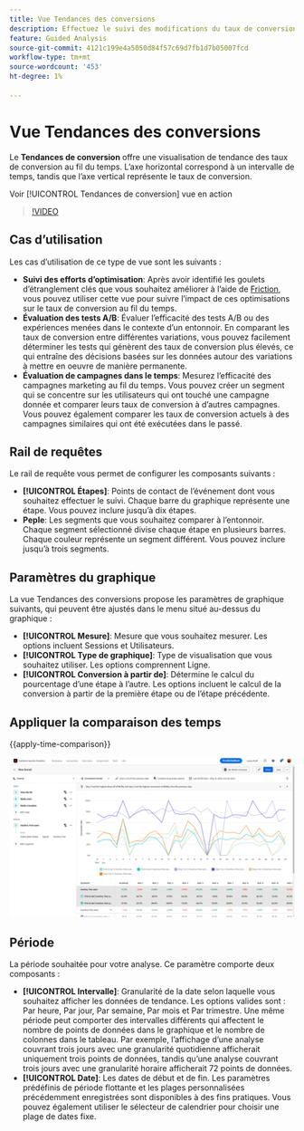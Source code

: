 ```yaml
---
title: Vue Tendances des conversions
description: Effectuez le suivi des modifications du taux de conversion au fil du temps.
feature: Guided Analysis
source-git-commit: 4121c199e4a5050d84f57c69d7fb1d7b05007fcd
workflow-type: tm+mt
source-wordcount: '453'
ht-degree: 1%

---
```


# Vue Tendances des conversions

Le **Tendances de conversion** offre une visualisation de tendance des taux de conversion au fil du temps. L’axe horizontal correspond à un intervalle de temps, tandis que l’axe vertical représente le taux de conversion.

Voir [!UICONTROL Tendances de conversion] vue en action

>[!VIDEO](https://video.tv.adobe.com/v/3421662/?learn=on)

## Cas d’utilisation

Les cas d’utilisation de ce type de vue sont les suivants :

* **Suivi des efforts d’optimisation**: Après avoir identifié les goulets d’étranglement clés que vous souhaitez améliorer à l’aide de [Friction](friction.md), vous pouvez utiliser cette vue pour suivre l’impact de ces optimisations sur le taux de conversion au fil du temps.
* **Évaluation des tests A/B**: Évaluer l’efficacité des tests A/B ou des expériences menées dans le contexte d’un entonnoir. En comparant les taux de conversion entre différentes variations, vous pouvez facilement déterminer les tests qui génèrent des taux de conversion plus élevés, ce qui entraîne des décisions basées sur les données autour des variations à mettre en oeuvre de manière permanente.
* **Évaluation de campagnes dans le temps**: Mesurez l’efficacité des campagnes marketing au fil du temps. Vous pouvez créer un segment qui se concentre sur les utilisateurs qui ont touché une campagne donnée et comparer leurs taux de conversion à d’autres campagnes. Vous pouvez également comparer les taux de conversion actuels à des campagnes similaires qui ont été exécutées dans le passé.

## Rail de requêtes

Le rail de requête vous permet de configurer les composants suivants :

* **[!UICONTROL Étapes]**: Points de contact de l’événement dont vous souhaitez effectuer le suivi. Chaque barre du graphique représente une étape. Vous pouvez inclure jusqu’à dix étapes.
* **Peple**: Les segments que vous souhaitez comparer à l’entonnoir. Chaque segment sélectionné divise chaque étape en plusieurs barres. Chaque couleur représente un segment différent. Vous pouvez inclure jusqu’à trois segments.

## Paramètres du graphique

La vue Tendances des conversions propose les paramètres de graphique suivants, qui peuvent être ajustés dans le menu situé au-dessus du graphique :

* **[!UICONTROL Mesure]**: Mesure que vous souhaitez mesurer. Les options incluent Sessions et Utilisateurs.
* **[!UICONTROL Type de graphique]**: Type de visualisation que vous souhaitez utiliser. Les options comprennent Ligne.
* **[!UICONTROL Conversion à partir de]**: Détermine le calcul du pourcentage d’une étape à l’autre. Les options incluent le calcul de la conversion à partir de la première étape ou de l’étape précédente.

## Appliquer la comparaison des temps

{{apply-time-comparison}}

![Comparaison des tendances de conversion](../assets/conversion-trends-compare.png)

## Période

La période souhaitée pour votre analyse. Ce paramètre comporte deux composants :

* **[!UICONTROL Intervalle]**: Granularité de la date selon laquelle vous souhaitez afficher les données de tendance. Les options valides sont : Par heure, Par jour, Par semaine, Par mois et Par trimestre. Une même période peut comporter des intervalles différents qui affectent le nombre de points de données dans le graphique et le nombre de colonnes dans le tableau. Par exemple, l’affichage d’une analyse couvrant trois jours avec une granularité quotidienne afficherait uniquement trois points de données, tandis qu’une analyse couvrant trois jours avec une granularité horaire afficherait 72 points de données.
* **[!UICONTROL Date]**: Les dates de début et de fin. Les paramètres prédéfinis de période flottante et les plages personnalisées précédemment enregistrées sont disponibles à des fins pratiques. Vous pouvez également utiliser le sélecteur de calendrier pour choisir une plage de dates fixe.
